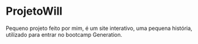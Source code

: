 # ProjetoWill

Pequeno projeto feito por mim, é um site interativo, uma pequena história, utilizado para entrar no bootcamp Generation.
